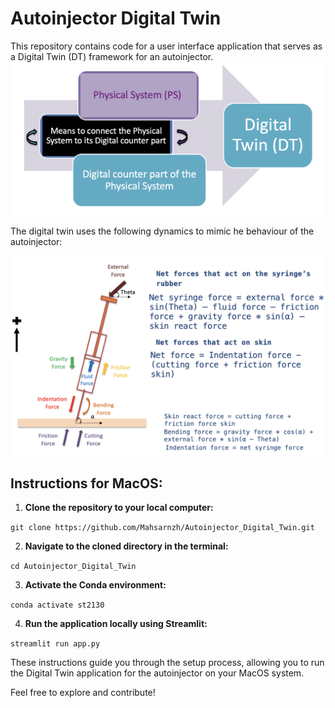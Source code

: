 # Autoinjector Digital Twin

This repository contains code for a user interface application that serves as a Digital Twin (DT) framework for an autoinjector.
![Sample frame](https://github.com/Mahsarnzh/Autoinjector_Digital_Twin/blob/main/Digital_Twin_definition.png)


The digital twin uses the following dynamics to mimic he behaviour of the autoinjector:

![Sample frame](https://github.com/Mahsarnzh/Autoinjector_Digital_Twin/blob/main/Amgen_needle.png)


## Instructions for MacOS:

1. **Clone the repository to your local computer:**

`git clone https://github.com/Mahsarnzh/Autoinjector_Digital_Twin.git`

2. **Navigate to the cloned directory in the terminal:**

`cd Autoinjector_Digital_Twin`


3. **Activate the Conda environment:**

`conda activate st2130`


4. **Run the application locally using Streamlit:**

`streamlit run app.py`


These instructions guide you through the setup process, allowing you to run the Digital Twin application for the autoinjector on your MacOS system.

Feel free to explore and contribute!




